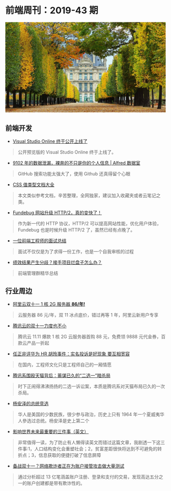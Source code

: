 # 前端周刊：2019-43 期

[![](/img/bing/20191107.png?imageView2/2/w/960)](https://cn.bing.com/search?q=杜乐丽花园)

## 前端开发

- [Visual Studio Online 终于公开上线了](https://www.oschina.net/news/111077/visual-studio-online)

> 公开预览版的 Visual Studio Online 终于上线了。

- [9102 年的数据泄漏，裸奔的不只是你的个人信息 | Alfred 数据室](https://mp.weixin.qq.com/s?__biz=MzIyMDExNjE0Mg==&mid=2247484126&idx=1&sn=11c284b8815d24f441187d83c9cc08a5)

> GitHub 搜索功能太强大了，使用 Github 还真得留个心眼

- [CSS 值类型文档大全](https://www.zhangxinxu.com/wordpress/2019/11/css-value-type/)

> 本文类似参考文档，辛苦整理，全网独家，建议加入收藏夹或者云笔记之类。

- [Fundebug 网站升级 HTTP/2，真的变快了！](https://blog.fundebug.com/2019/10/28/speedup-fundebug-by-using-http2/)

> 作为新一代的 HTTP 协议，HTTP/2 可以提高网站性能，优化用户体验，Fundebug 也是时候升级 HTTP/2 了，虽然已经有点晚了。

- [一位前端工程师的面试总结](https://4ark.me/post/27a6e4df.html)

> 面试不仅仅是为了求得一份工作，也是一个自我审核的过程

- [绩效结果产生分歧？接手项目烂盘子怎么办？](https://www.yuque.com/iscott/tl/ymgs2c)

> 前端管理群精华总结

## 行业周边

- [阿里云双十一 1 核 2G 服务器 **86/年!**](https://www.aliyun.com/1111/2019/group-buying-share?ptCode=9D298960E551E698B37AE7BB83BCB271647C88CF896EF535&userCode=y31qmczl&share_source=copy_link)

> 云服务器 86 元/年，双 11 冰点底价，错过再等 1 年，阿里云新用户专享

- [腾讯云的双十一力度也不小](https://cloud.tencent.com/act/cps/redirect?redirect=1050&cps_key=55b0d6026f97f5980bceec15fcefa0af&from=console)

> 腾讯云 11.11 爆款 1 核 2G 云服务器首购 88 元，免费领 9888 元代金券，百款云产品一折起

- [任正非评华为 HR 胡玲事件：实名投诉是好现象 要互相宽容](https://www.cnbeta.com/articles/tech/907103.htm)

> 在国内，工程师文化只是工程师自己的一厢情愿

- [腾讯系围殴天猫背后：蓄谋已久的“二选一”暗杀局](https://www.tmtpost.com/4185632.html)

> 时下正闹得沸沸扬扬的二选一诉讼案，本质是腾讯系对天猫布局已久的一次杀局。

- [杨安泽的总统竞选](http://www.ruanyifeng.com/blog/2019/11/andrew-yang.html)

> 华人是美国的少数民族，很少参与政治，历史上只有 1964 年一个夏威夷华人參选过总统。杨安泽是史上第二个

- [影响世界未来最重要的三件事（英文）](https://www.collaborativefund.com/blog/three-big-things-the-most-important-forces-shaping-the-world/)

> 非常值得一读，为了防止有人懒得读英文而错过这篇文章，我剧透一下这三件事:1，人口结构变化会重塑社会；2，贫富差距很快将达到不可避免的转折点；3，信息获取的便捷打破了信息屏障

- [备战双十一？网络欺诈者正在为账户接管攻击做大量测试](https://www.freebuf.com/articles/paper/219649.html)

> 通过分析超过 13 亿笔涵盖账户注册、登录和支付的交易，发现高达五分之一的账户创建都是带有欺诈性的。
